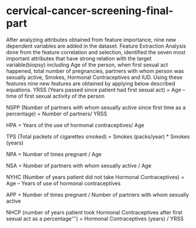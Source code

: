 # cervical-cancer-screening-final-part
After analyzing attributes obtained from feature importance, nine new dependent variables are added in the dataset.
Feature Extraction
     Analysis done from the feature correlation and selection, identified the seven most important attributes that have strong relation with the target variable(biopsy) including Age of the person, when first sexual act happened, total number of pregnancies, partners with whom person was sexually active, Smokes, Hormonal Contraceptives and IUD. Using these features nine new features are obtained by applying below described equations.
     YRSS (Years passed since patient had first sexual act) = Age – time of first sexual activity of the person

NSPP (Number of partners with whom sexually active since first time as a percentage) = Number of partners/ YRSS

HPA = Years of the use of hormonal contraceptives/ Age

TPS (Total packets of cigarettes smoked) = Smokes (packs/year) * Smokes (years)

NPA = Number of times pregnant / Age

NSA = Number of partners with whom sexually active / Age

NYHC (Number of years patient did not take Hormonal Contraceptives) = Age – Years of use of hormonal contraceptives

APP = Number of times pregnant / Number of partners with whom sexually active

NHCP (number of years patient took Hormonal Contraceptives after first sexual act as a percentage''') = Hormonal Contraceptives (years) / YRSS


